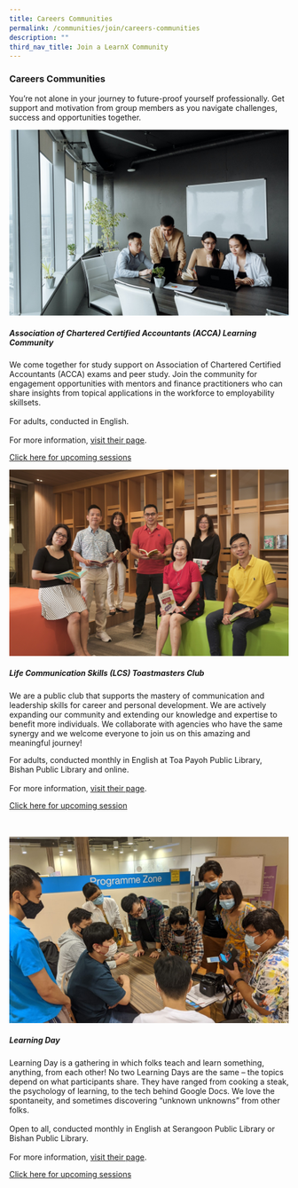 ```yaml
---
title: Careers Communities
permalink: /communities/join/careers-communities
description: ""
third_nav_title: Join a LearnX Community
---
```

<style type="text/css">
/* Links */
.content a { color: #322987; }
.content a:focus,
.content a:hover { color: #28216c; }

/* Button Outline */
.bp-button { padding-left: 1.5rem; padding-right: 1.5rem; }
.bp-button.is-primary-outline { border: 1px solid #322987; color: #322987; background-color: transparent; text-decoration: none; }
.bp-button.is-primary-outline:focus,
.bp-button.is-primary-outline:hover { border: 1px solid #322987; color: #cff2e8; background-color: #322987; text-decoration: none; }

/* Responsive Iframe */
.responsive-iframe { position: absolute; top: 0; left: 0; bottom: 0; right: 0; width: 100%; height: 100%; }
.responsive-iframe-container { position: relative; overflow: hidden; width: 100%; }
.responsive-iframe-container.ratio-16by9 { padding-top: 56.25%; }
.responsive-iframe-container.ratio-4by3 { padding-top: 75%; }
.responsive-iframe-container.ratio-3by2 { padding-top: 66.66%; }
.responsive-iframe-container.ratio-1by1 { padding-top: 100%; }
</style>
### **Careers Communities**
You’re not alone in your journey to future-proof yourself professionally. Get support and motivation from group members as you navigate challenges, success and opportunities together.

<div class="row is-multiline">
  <div class="col is-half-tablet padding--bottom--lg">
    <img src="/images/learning-communities/careers/LC-Career-Stockimage-01.jpg" alt="Association of Chartered Certified Accountants (ACCA) Learning Community">
    <div class="margin--top--lg">
      <h5 class="margin--top--sm margin--bottom--sm"><b>Association of Chartered Certified Accountants (ACCA) Learning Community</b></h5>
      <p class="margin--top--sm margin--bottom--sm"> We come together for study support on Association of Chartered Certified Accountants (ACCA) exams and peer study. Join the community for engagement opportunities with mentors and finance practitioners who can share insights from topical applications in the workforce to employability skillsets.<br><br>
For adults, conducted in English.<br><br>
For more information, <a href="https://www.facebook.com/ACCA.Singapore/" target="_blank">visit their page</a>.</p>
			<p class="margin--top--sm margin--bottom--sm"><a href="https://go.gov.sg/lcsessions" target="_blank">Click here for upcoming sessions</a></p>
		</div>
  </div>
<div class="col is-half-tablet padding--bottom--lg">
	<img src="/images/learning-communities/careers/Toastmasters-01.png" alt="Life Communication Skills Toastmasters Club">
	<div class="margin--top--lg">
      <h5 class="margin--top--sm margin--bottom--sm"><b>Life Communication Skills (LCS) Toastmasters Club</b></h5>
      <p class="margin--top--sm margin--bottom--sm">We are a public club that supports the mastery of communication and leadership skills for career and personal development. We are actively expanding our community and extending our knowledge and expertise to benefit more individuals. We collaborate with agencies who have the same synergy and we welcome everyone to join us on this amazing and meaningful journey!</p>
      <p>For adults, conducted monthly in English at Toa Payoh Public Library, Bishan Public Library and online.<br><br>
      For more information, <a href="https://www.facebook.com/LCSTMC" target="_blank">visit their page</a>.</p>
		<p class="margin--top--sm margin--bottom--sm"><a href="https://go.gov.sg/lcsessions" target="_blank">Click here for upcoming session</a></p>
    </div>
  </div>
<div class="row is-multiline">
  <div class="col is-half-tablet padding--bottom--lg">
    <img src="/images/learning-communities/careers/LC-Career-LearningDay-01.jpg" alt="Learning Day">
		<div class="margin--top--lg">
			<h5 class="margin--top--sm margin--bottom--sm"><b>Learning Day</b></h5>
			<p class="margin--top--sm margin--bottom--sm"> Learning Day is a gathering in which folks teach and learn something, anything, from each other! No two Learning Days are the same – the topics depend on what participants share. They have ranged from cooking a steak, the psychology of learning, to the tech behind Google Docs. We love the spontaneity, and sometimes discovering “unknown unknowns” from other folks.<br><br>
Open to all, conducted monthly in English at Serangoon Public Library or Bishan Public Library.<br><br>
				For more information, <a href="https://www.facebook.com/groups/praxiumlearning" target="_blank">visit their page</a>.</p>
			<p class="margin--top--sm margin--bottom--sm"><a href="https://go.gov.sg/lcsessions" target="_blank">Click here for upcoming sessions</a></p>
    </div>
  </div>
